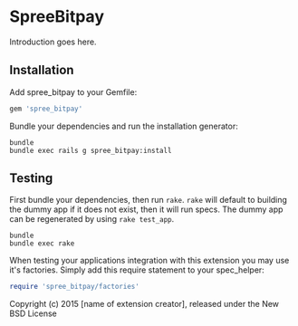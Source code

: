 SpreeBitpay
===========

Introduction goes here.

Installation
------------

Add spree_bitpay to your Gemfile:

```ruby
gem 'spree_bitpay'
```

Bundle your dependencies and run the installation generator:

```shell
bundle
bundle exec rails g spree_bitpay:install
```

Testing
-------

First bundle your dependencies, then run `rake`. `rake` will default to building the dummy app if it does not exist, then it will run specs. The dummy app can be regenerated by using `rake test_app`.

```shell
bundle
bundle exec rake
```

When testing your applications integration with this extension you may use it's factories.
Simply add this require statement to your spec_helper:

```ruby
require 'spree_bitpay/factories'
```

Copyright (c) 2015 [name of extension creator], released under the New BSD License
